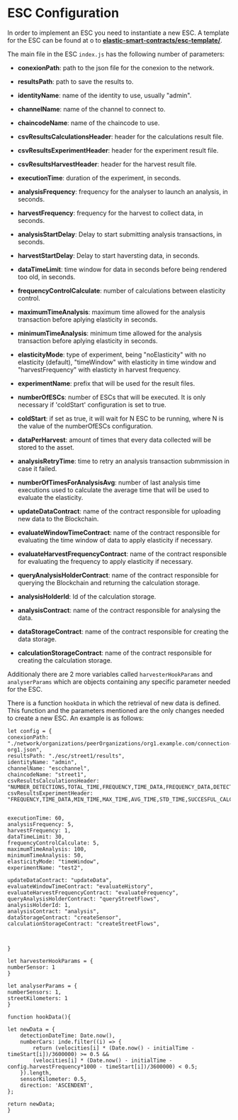 # ESC Configuration

In order to implement an ESC you need to instantiate a new ESC. A template for the ESC can be found at
o to [**elastic-smart-contracts/esc-template/**](https://github.com/isa-group/elastic-smart-contracts/blob/master/esc-template).

 The main file in the ESC ```index.js``` has the following number of parameters:
  - **conexionPath**: path to the json file for the conexion to the network.
  - **resultsPath**: path to save the results to.
  - **identityName**: name of the identity to use, usually "admin".
  - **channelName**: name of the channel to connect to.
  - **chaincodeName**: name of the chaincode to use.
  - **csvResultsCalculationsHeader**: header for the calculations result file.
  - **csvResultsExperimentHeader**: header for the experiment result file.
  - **csvResultsHarvestHeader**: header for the harvest result file.


  - **executionTime**: duration of the experiment, in seconds.
  - **analysisFrequency**: frequency for the analyser to launch an analysis, in seconds.
  - **harvestFrequency**: frequency for the harvest to collect data, in seconds.
  - **analysisStartDelay**: Delay to start submitting analysis transactions, in seconds.
  - **harvestStartDelay**: Delay to start haversting data, in seconds.
  - **dataTimeLimit**: time window for data in seconds before being rendered too old, in seconds.
  - **frequencyControlCalculate**: number of calculations between elasticity control.
  - **maximumTimeAnalysis**: maximum time allowed for the analysis transaction before aplying elasticity in seconds.
  - **minimumTimeAnalysis**: minimum time allowed for the analysis transaction before aplying elasticity in seconds.
  - **elasticityMode**: type of experiment, being "noElasticity" with no elasticity (default), "timeWindow" with elasticity in time window and "harvestFrequency" with elasticty in harvest frequency.
  - **experimentName**: prefix that will be used for the result files.
  - **numberOfESCs**: number of ESCs that will be executed. It is only necessary if 'coldStart' configuration is set to true.
  - **coldStart**: if set as true, it will wait for N ESC to be running, where N is the value of the numberOfESCs configuration.
  - **dataPerHarvest**: amount of times that every data collected will be stored to the asset.
  - **analysisRetryTime**: time to retry an analysis transaction submmission in case it failed.
  - **numberOfTimesForAnalysisAvg**: number of last analysis time executions used to calculate the average time that will be used to evaluate the elasticity.
    
  - **updateDataContract**: name of the contract responsible for uploading new data to the Blockchain.
  - **evaluateWindowTimeContract**: name of the contract responsible for evaluating the time window of data to apply elasticity if necessary.
  - **evaluateHarvestFrequencyContract**: name of the contract responsible for evaluating the frequency to apply elasticity if necessary.
  - **queryAnalysisHolderContract**: name of the contract responsible for querying the Blockchain and returning the calculation storage.
  - **analysisHolderId**: Id of the calculation storage.
  - **analysisContract**: name of the contract responsible for analysing the data.
  - **dataStorageContract**: name of the contract responsible for creating the data storage.
  - **calculationStorageContract**: name of the contract responsible for creating the calculation storage.

Additionaly there are 2 more variables called `harvesterHookParams` and `analyserParams` which are objects containing any specific parameter needed for the ESC.

There is a function `hookData` in which the retrieval of new data is defined. This function and the parameters mentioned are the only changes needed to create a new ESC. An example is as follows:



    let config = {
    conexionPath: "./network/organizations/peerOrganizations/org1.example.com/connection-org1.json",
    resultsPath: "./esc/street1/results",
    identityName: "admin",
    channelName: "escchannel",
    chaincodeName: "street1",
    csvResultsCalculationsHeader: "NUMBER_DETECTIONS,TOTAL_TIME,FREQUENCY,TIME_DATA,FREQUENCY_DATA,DETECTIONS_STORED,FROM_DATE,TO_DATE,MINIMUM_TIME,MAXIMUM_TIME,CARS_PER_SECOND_BY_SENSOR,CARS_PER_SECOND_TOTAL\n",
    csvResultsExperimentHeader: "FREQUENCY,TIME_DATA,MIN_TIME,MAX_TIME,AVG_TIME,STD_TIME,SUCCESFUL_CALCULATIONS,CALCULATIONS_OVER_MAX\n",


    executionTime: 60,
    analysisFrequency: 5,
    harvestFrequency: 1,
    dataTimeLimit: 30,
    frequencyControlCalculate: 5,
    maximumTimeAnalysis: 100,
    minimumTimeAnalysis: 50,
    elasticityMode: "timeWindow",
    experimentName: "test2",
        
    updateDataContract: "updateData",
    evaluateWindowTimeContract: "evaluateHistory",
    evaluateHarvestFrequencyContract: "evaluateFrequency",
    queryAnalysisHolderContract: "queryStreetFlows",
    analysisHolderId: 1,
    analysisContract: "analysis",
    dataStorageContract: "createSensor",
    calculationStorageContract: "createStreetFlows",



    }

    let harvesterHookParams = {
    numberSensor: 1
    }

    let analyserParams = {
    numberSensors: 1,
    streetKilometers: 1
    }

    function hookData(){

    let newData = {
        detectionDateTime: Date.now(),
        numberCars: inde.filter((i) => {
            return (velocities[i] * (Date.now() - initialTime - timeStart[i])/3600000) >= 0.5 &&
            (velocities[i] * (Date.now() - initialTime - config.harvestFrequency*1000 - timeStart[i])/3600000) < 0.5;
        }).length,
        sensorKilometer: 0.5,
        direction: 'ASCENDENT',
    };

    return newData;
    }
